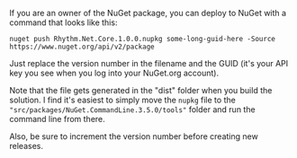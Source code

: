 If you are an owner of the NuGet package, you can deploy to NuGet with a command that looks like this:

```text
nuget push Rhythm.Net.Core.1.0.0.nupkg some-long-guid-here -Source https://www.nuget.org/api/v2/package
```

Just replace the version number in the filename and the GUID (it's your API key you see when you log into your NuGet.org account).

Note that the file gets generated in the "dist" folder when you build the solution.
I find it's easiest to simply move the `nupkg` file to the `"src/packages/NuGet.CommandLine.3.5.0/tools"` folder and run the command line from there.

Also, be sure to increment the version number before creating new releases.